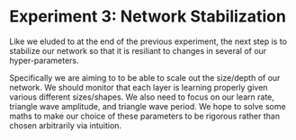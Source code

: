 # Experiment 3: Network Stabilization

Like we eluded to at the end of the previous experiment, the next step is to stabilize our network so that it is resiliant to changes in several of our hyper-parameters.

Specifically we are aiming to to be able to scale out the size/depth of our network. We should monitor that each layer is learning properly given various different sizes/shapes. We also need to focus on our learn rate, triangle wave amplitude, and triangle wave period. We hope to solve some maths to make our choice of these parameters to be rigorous rather than chosen arbitrarily via intuition.
